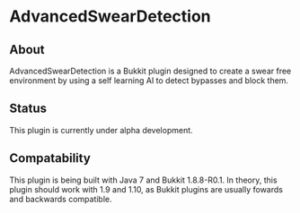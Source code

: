 # AdvancedSwearDetection

## About
AdvancedSwearDetection is a Bukkit plugin designed to create a swear free environment by using a self learning AI to detect bypasses and block them. 

## Status
This plugin is currently under alpha development.

## Compatability
This plugin is being built with Java 7 and Bukkit 1.8.8-R0.1. In theory, this plugin should work with 1.9 and 1.10, as Bukkit plugins are usually fowards and backwards compatible. 
